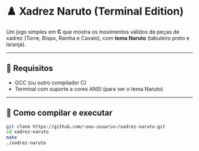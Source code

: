 # ♟️ Xadrez Naruto (Terminal Edition)

Um jogo simples em **C** que mostra os movimentos válidos de peças de xadrez (Torre, Bispo, Rainha e Cavalo), com **tema Naruto** (tabuleiro preto e laranja).

---

## 🧰 Requisitos

- GCC (ou outro compilador C)
- Terminal com suporte a cores ANSI (para ver o tema Naruto)

---

## 🚀 Como compilar e executar

```bash
git clone https://github.com/<seu-usuario>/xadrez-naruto.git
cd xadrez-naruto
make
./xadrez-naruto

